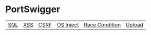 <h1>PortSwigger</h1>

<table>
    <tr>
        <td><a href="./SQLI/readme.md">SQL</a></td>
        <td><a href="./XSS/readme.md">XSS</a></td>
        <td><a href="./CSRF/readme.md">CSRF</a></td>
        <td><a href="./OS command injection/readme.md">OS Inject</a></td>
        <td><a href="./Race conditions/readme.md">Race Condition</a></td>
        <td><a href="./UploadFile/readme.md">Upload</a></td>
    </tr>
</table>
